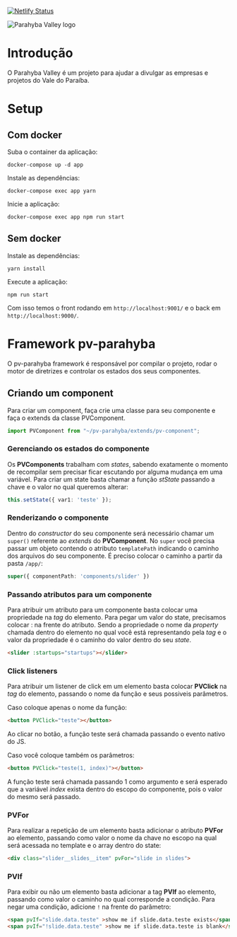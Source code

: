 [![Netlify Status](https://api.netlify.com/api/v1/badges/fd20f916-72b2-493c-8417-e14fe3ceff0f/deploy-status)](https://app.netlify.com/sites/kind-euclid-dcefd3/deploys)

![Parahyba Valley logo](https://parahybavalley.org/9ab7979ccf0ea8912cdc10d1f927085f.png)

# Introdução
O Parahyba Valley é um projeto para ajudar a divulgar as empresas e projetos do Vale do Paraíba.

# Setup

## Com docker

Suba o container da aplicação:
```shell
docker-compose up -d app
```

Instale as dependências:
```shell
docker-compose exec app yarn
```

Inicie a aplicação:
```shell
docker-compose exec app npm run start
```

## Sem docker

Instale as dependências:
```shell
yarn install
```

Execute a aplicação:
```shell
npm run start
```

Com isso temos o front rodando em `http://localhost:9001/` e o back em `http://localhost:9000/`.

# Framework pv-parahyba
O pv-parahyba framework é responsável por compilar o projeto, rodar o motor de diretrizes e controlar os estados dos seus componentes.

## Criando um component
Para criar um component, faça crie uma classe para seu componente e faça o extends da classe PVComponent.
```typescript
import PVComponent from "~/pv-parahyba/extends/pv-component";
```

### Gerenciando os estados do componente
Os **PVComponents** trabalham com _states_, sabendo exatamente o momento de recompilar sem precisar ficar escutando por alguma mudança em uma variável.
Para criar um state basta chamar a função _stState_ passando a chave e o valor no qual queremos alterar:
```typescript
this.setState({ var1: 'teste' });
```

### Renderizando o componente
Dentro do _constructor_ do seu componente será necessário chamar um `super()` referente ao _extends_ do **PVComponent**. No `super` você precisa passar um objeto contendo o atributo `templatePath` indicando o caminho dos arquivos do seu componente. É preciso colocar o caminho a partir da pasta `/app/`:
```typescript
super({ componentPath: 'components/slider' })
```

### Passando atributos para um componente
Para atribuir um atributo para um componente basta colocar uma propriedade na _tag_ do elemento. Para pegar um valor do state, precisamos colocar : na frente do atributo. Sendo a propriedade o nome da _property_ chamada dentro do elemento no qual você está representando pela _tag_ e o valor da propriedade é o caminho do valor dentro do seu _state_.
```html
<slider :startups="startups"></slider>
```

### Click listeners
Para atribuir um listener de click em um elemento basta colocar **PVClick** na _tag_ do elemento, passando o nome da função e seus possiveis parâmetros.

Caso coloque apenas o nome da função: 
```html
<button PVClick="teste"></button>
```
Ao clicar no botão, a função teste será chamada passando  o evento nativo do JS.

Caso você coloque também os parâmetros: 
```html
<button PVClick="teste(1, index)"></button>
```
A função teste será chamada passando 1 como argumento e será esperado que a variável _index_ exista dentro do escopo do componente, pois o valor do mesmo será passado.

### PVFor
Para realizar a repetição de um elemento basta adicionar o atributo **PVFor** ao elemento, passando como valor o nome da chave no escopo na qual será acessada no template e o array dentro do state:
```html
<div class="slider__slides__item" pvFor="slide in slides">
```

### PVIf
Para exibir ou não um elemento basta adicionar a tag **PVIf** ao elemento, passando como valor o caminho no qual corresponde a condição.
Para negar uma condição, adicione `!` na frente do parâmetro:
```html
<span pvIf="slide.data.teste" >show me if slide.data.teste exists</span>
<span pvIf="!slide.data.teste" >show me if slide.data.teste is blank</span>
```
